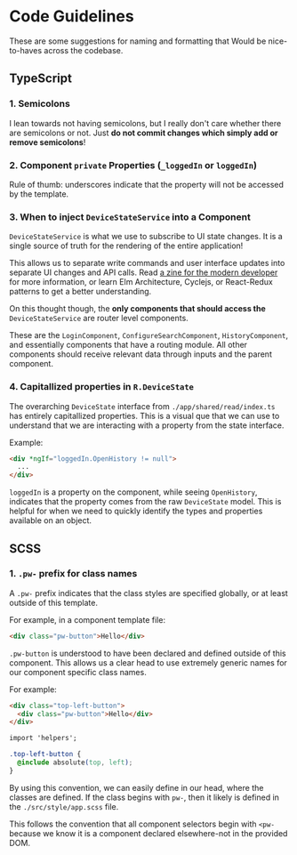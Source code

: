 # Code Guidelines

These are some suggestions for naming and formatting that Would be nice-to-haves across the codebase.

## TypeScript

### 1. Semicolons

I lean towards not having semicolons, but I really don't care whether there are semicolons or not.
Just **do not commit changes which simply add or remove semicolons**!

### 2. Component `private` Properties (`_loggedIn` or `loggedIn`)

Rule of thumb: underscores indicate that the property will not be accessed by the template.

### 3. When to inject `DeviceStateService` into a Component

`DeviceStateService` is what we use to subscribe to UI state changes. It is a single source of truth
for the rendering of the entire application!

This allows us to separate write commands and user interface updates into separate UI changes and API calls.
Read [a zine for the modern developer](https://schneide.wordpress.com/2016/09/02/a-zine-for-the-modern-developer/)
for more information, or learn Elm Architecture, Cyclejs, or React-Redux patterns to get a better understanding.

On this thought though, the **only components that should access the** `DeviceStateService` are router level components.

These are the `LoginComponent`, `ConfigureSearchComponent`, `HistoryComponent`, and essentially components that have a
routing module. All other components should receive relevant data through inputs and the parent component.

### 4. Capitallized properties in `R.DeviceState`

The overarching `DeviceState` interface from `./app/shared/read/index.ts` has entirely capitallized properties. This is
a visual que that we can use to understand that we are interacting with a property from the state interface.

Example:
```html
<div *ngIf="loggedIn.OpenHistory != null">
  ...
</div>
```

`loggedIn` is a property on the component, while seeing `OpenHistory`, indicates that the property comes from the raw
`DeviceState` model. This is helpful for when we need to quickly identify the types and properties available on an object.


## SCSS

### 1. `.pw-` prefix for class names

A `.pw-` prefix indicates that the class styles are specified globally, or at least outside of this template.

For example, in a component template file:

```html
<div class="pw-button">Hello</div>
```

`.pw-button` is understood to have been declared and defined outside of this component. This allows us a clear head to
use extremely generic names for our component specific class names.

For example:

```html
<div class="top-left-button">
  <div class="pw-button">Hello</div>
</div>
```
```css
import 'helpers';

.top-left-button {
  @include absolute(top, left);
}
```

By using this convention, we can easily define in our head, where the classes are defined.
If the class begins with `pw-`, then it likely is defined in the `./src/style/app.scss` file.

This follows the convention that all component selectors begin with `<pw-` because we know it is a component declared
elsewhere-not in the provided DOM.
